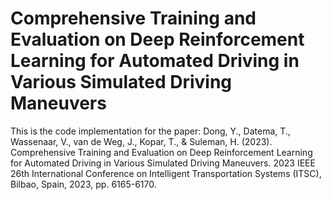 #  Comprehensive Training and Evaluation on Deep Reinforcement Learning for Automated Driving in Various Simulated Driving Maneuvers
This is the code implementation for the paper: 
Dong, Y., Datema, T., Wassenaar, V., van de Weg, J., Kopar, T., & Suleman, H. (2023). Comprehensive Training and Evaluation on Deep Reinforcement Learning for Automated Driving in Various Simulated Driving Maneuvers. 2023 IEEE 26th International Conference on Intelligent Transportation Systems (ITSC), Bilbao, Spain, 2023, pp. 6165-6170.

